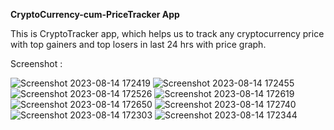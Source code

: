 **CryptoCurrency-cum-PriceTracker App**

This is CryptoTracker app, which helps us to track any cryptocurrency price with top gainers and top losers in last 24 hrs with price graph.

Screenshot : 

![Screenshot 2023-08-14 172419](https://github.com/SaranshGupta6/CryptoTracker-App/assets/83112564/393f055f-5e7b-4f9d-af91-04f2b230f878)
![Screenshot 2023-08-14 172455](https://github.com/SaranshGupta6/CryptoTracker-App/assets/83112564/90a3d3f6-8eaa-4574-9932-35daa323c448)
![Screenshot 2023-08-14 172526](https://github.com/SaranshGupta6/CryptoTracker-App/assets/83112564/fb0e6916-d8ff-4131-bfba-20e25524746d)
![Screenshot 2023-08-14 172619](https://github.com/SaranshGupta6/CryptoTracker-App/assets/83112564/4609512b-cfc3-424c-b258-42288f5ae98c)
![Screenshot 2023-08-14 172650](https://github.com/SaranshGupta6/CryptoTracker-App/assets/83112564/08f0d301-06a3-4664-a963-6078d4b54e3d)
![Screenshot 2023-08-14 172740](https://github.com/SaranshGupta6/CryptoTracker-App/assets/83112564/f55a5db0-ed2f-45bd-897d-7e6075e78605)
![Screenshot 2023-08-14 172303](https://github.com/SaranshGupta6/CryptoTracker-App/assets/83112564/6d01170d-f4d7-461d-930d-47b0b0b62e46)
![Screenshot 2023-08-14 172344](https://github.com/SaranshGupta6/CryptoTracker-App/assets/83112564/3423a09f-030b-4104-81f1-fe956c40ee38)
